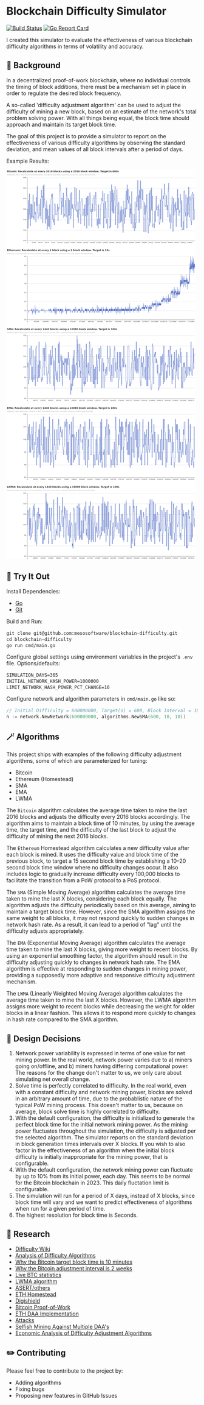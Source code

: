 # Blockchain Difficulty Simulator

[![Build Status](https://github.com/seanvaleo/dsim/actions/workflows/go.yml/badge.svg)](https://github.com/seanvaleo/dsim/actions)
[![Go Report Card](https://goreportcard.com/badge/github.com/seanvaleo/dsim)](https://goreportcard.com/report/github.com/seanvaleo/dsim)

I created this simulator to evaluate the effectiveness of various blockchain difficulty algorithms in terms of volatility and accuracy.


## 📄 Background

In a decentralized proof-of-work blockchain, where no individual controls the timing of block additions, there
must be a mechanism set in place in order to regulate the desired block frequency.

A so-called 'difficulty adjustment algorithm' can be used to adjust the difficulty of mining a new block,
based on an estimate of the network's total problem solving power. With all things being equal, the
block time should approach and maintain its target block time.

The goal of this project is to provide a simulator to report on the effectiveness of various
difficulty algorithms by observing the standard deviation, and mean values of all block intervals
after a period of days.

Example Results:

![screenshot](screenshot.png)


## 🚀 Try It Out

Install Dependencies:
- [Go](https://golang.org/doc/install)
- [Git](https://git-scm.com/download)

Build and Run:
```
git clone git@github.com:mesosoftware/blockchain-difficulty.git
cd blockchain-difficulty
go run cmd/main.go
```

Configure global settings using environment variables in the project's `.env` file. Options/defaults:
```
SIMULATION_DAYS=365
INITIAL_NETWORK_HASH_POWER=1000000
LIMIT_NETWORK_HASH_POWER_PCT_CHANGE=10
```

Configure network and algorithm parameters in `cmd/main.go` like so:
```go
// Initial Difficulty = 600000000, Target(s) = 600, Block Interval = 10, Window = 10
n := network.NewNetwork(600000000, algorithms.NewSMA(600, 10, 10))
```

## 🪄 Algorithms

This project ships with examples of the following difficulty adjustment algorithms, some of which are parameterized for tuning:

- Bitcoin
- Ethereum (Homestead)
- SMA
- EMA
- LWMA

The `Bitcoin` algorithm calculates the average time taken to mine the last 2016 blocks and adjusts the difficulty every 2016 blocks accordingly. The algorithm aims to maintain a block time of 10 minutes, by using the average time, the target time, and the difficulty of the last block to adjust the difficulty of mining the next 2016 blocks.

The `Ethereum` Homestead algorithm  calculates a new difficulty value after each block is mined. It uses the difficulty value and block time of the previous block, to target a 15 second block time by establishing a 10–20 second block time window where no difficulty changes occur. It also includes logic to gradually increase difficulty every 100,000 blocks to facilitate the transition from a PoW protocol to a PoS protocol.

The `SMA` (Simple Moving Average) algorithm calculates the average time taken to mine the last X blocks, considering each block equally. The algorithm adjusts the difficulty periodically based on this average, aiming to maintain a target block time. However, since the SMA algorithm assigns the same weight to all blocks, it may not respond quickly to sudden changes in network hash rate. As a result, it can lead to a period of "lag" until the difficulty adjusts appropriately.

The `EMA` (Exponential Moving Average) algorithm calculates the average time taken to mine the last X blocks, giving more weight to recent blocks. By using an exponential smoothing factor, the algorithm should result in the difficulty adjusting quickly to changes in network hash rate. The EMA algorithm is effective at responding to sudden changes in mining power, providing a supposedly more adaptive and responsive difficulty adjustment mechanism.

The `LWMA` (Linearly Weighted Moving Average) algorithm calculates the average time taken to mine the last X blocks. However, the LWMA algorithm assigns more weight to recent blocks while decreasing the weight for older blocks in a linear fashion. This allows it to respond more quickly to changes in hash rate compared to the SMA algorithm.


## 📐 Design Decisions

1) Network power variability is expressed in terms of one value for net mining power. In the real world, network power varies due to a) miners going on/offline, and b) miners having differing computational power. The reasons for the change don't matter to us, we only care about simulating net overall change.
2) Solve time is perfectly correlated to difficulty. In the real world, even with a constant difficulty and network mining power, blocks are solved in an arbitrary amount of time, due to the probablistic nature of the typical PoW mining process. This doesn't matter to us, because on average, block solve time is highly correlated to difficulty.
3) With the default configuration, the difficulty is initialized to generate the perfect block time for the initial network mining power. As the mining power fluctuates throughout the simulation, the difficulty is adjusted per the selected algorithm. The simulator reports on the standard deviation in block generation times intervals over X blocks. If you wish to also factor in the effectiveness of an algorithm when the initial block difficulty is initially inappropriate for the mining power, that is configurable.
4) With the default configuration, the network mining power can fluctuate by up to 10% from its initial power, each day. This seems to be normal for the Bitcoin blockchain in 2023. This daily fluctation limit is configurable. 
5) The simulation will run for a period of X days, instead of X blocks, since block time will vary and we want to predict effectiveness of algorithms when run for a given period of time.
6) The highest resolution for block time is Seconds.


## 🔬 Research

- [Difficulty Wiki](https://en.bitcoin.it/wiki/Difficulty)
- [Analysis of Difficulty Algorithms](https://github.com/zawy12/difficulty-algorithms/issues/50)
- [Why the Bitcoin target block time is 10 minutes](https://bitcoin.stackexchange.com/questions/1863/why-was-the-target-block-time-chosen-to-be-10-minutes)
- [Why the Bitcoin adjustment interval is 2 weeks](https://bitcoin.stackexchange.com/questions/65868/why-was-it-chosen-to-adjust-difficulty-every-2-weeks-rather-than-2-days-or-ever)
- [Live BTC statistics](https://siastats.info/mining)
- [LWMA algorithm](https://github.com/zawy12/difficulty-algorithms/issues/3)
- [ASERT/others](https://reference.cash/protocol/blockchain/proof-of-work/difficulty-adjustment-algorithm)
- [ETH Homestead](https://blog.cotten.io/ethereums-eip-2-4-15-second-block-target-98d4c11017e1)
- [Digishield](https://dgbwiki.com/index.php?title=DigiShield)
- [Bitcoin Proof-of-Work](https://github.com/bitcoin/bitcoin/blob/master/src/pow.cpp)
- [ETH DAA Implementation](https://github.com/ethereum/go-ethereum/blob/81d328a73e00454912edf79e74f7d041467fa2aa/consensus/ethash/difficulty.go#L82)
- [Attacks](https://old.reddit.com/r/Bitcoin/comments/mtugta/mentor_monday_april_19_2021_ask_all_your_bitcoin/gv86j6b/?context=5)
- [Selfish Mining Against Multiple DAA's](https://eprint.iacr.org/2020/094.pdf)
- [Economic Analysis of Difficulty Adjustment Algorithms](https://papers.ssrn.com/sol3/papers.cfm?abstract_id=3410460)


## ✏️ Contributing

Please feel free to contribute to the project by:
- Adding algorithms
- Fixing bugs
- Proposing new features in GitHub Issues

